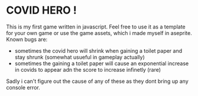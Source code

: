COVID HERO !
=================
This is my first game written in javascript. Feel free to use it as a template for your own game or use the game assets, which i made myself in aseprite. 
Known bugs are:

 * sometimes the covid hero will shrink when gaining a toilet paper and stay shrunk (somewhat usueful in gameplay actually)
 * sometimes the gaining a toilet paper will cause an exponential increase in covids to appear adn the score to increase infinetly (rare)

Sadly i can't figure out the cause of any of these as they dont bring up any console error. 


